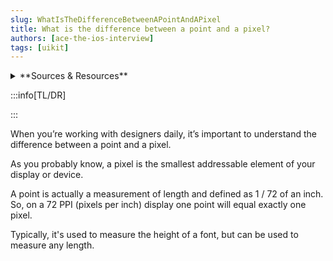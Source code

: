 ```yaml
---
slug: WhatIsTheDifferenceBetweenAPointAndAPixel
title: What is the difference between a point and a pixel?
authors: [ace-the-ios-interview]
tags: [uikit]
---
```


<details>
  <summary>**Sources & Resources**</summary>

  **Main Source:** [Ace the iOS Interview](https://aryamansharda.gumroad.com/l/tcvck)

  **Additional Sources:**

  **Further Reading:**

</details>

:::info[TL/DR]

:::

When you’re working with designers daily, it’s important to understand the difference between a point and a pixel.

As you probably know, a pixel is the smallest addressable element of your display or device.

A point is actually a measurement of length and defined as 1 / 72 of an inch. So, on a 72 PPI (pixels per inch) display one point will equal exactly one pixel.

Typically, it's used to measure the height of a font, but can be used to measure any length.
